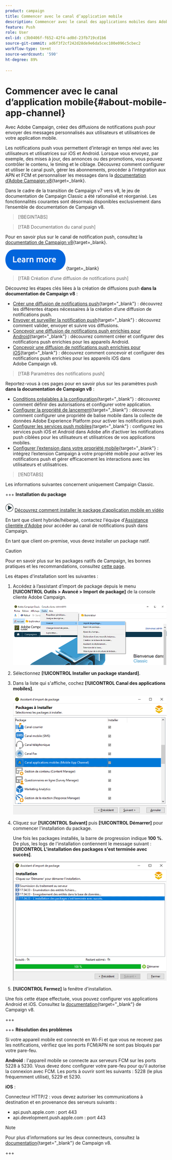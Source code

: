 ```yaml
---
product: campaign
title: Commencer avec le canal d’application mobile
description: Commencer avec le canal des applications mobiles dans Adobe Campaign
feature: Push
role: User
exl-id: c3b0406f-f652-42f4-ad0d-23fb719cd1b6
source-git-commit: ad6f3f2cf242d28de9e6da5cec100e096c5cbec2
workflow-type: tm+mt
source-wordcount: '590'
ht-degree: 89%

---
```


# Commencer avec le canal d’application mobile{#about-mobile-app-channel}

Avec Adobe Campaign, créez des diffusions de notifications push pour envoyer des messages personnalisés aux utilisateurs et utilisatrices de votre application mobile.

Les notifications push vous permettent d’interagir en temps réel avec les utilisateurs et utilisatrices sur iOS et Android. Lorsque vous envoyez, par exemple, des mises à jour, des annonces ou des promotions, vous pouvez contrôler le contenu, le timing et le ciblage. Découvrez comment configurer et utiliser le canal push, gérer les abonnements, procéder à l’intégration aux APN et FCM et personnaliser les messages dans la [documentation d’Adobe Campaign v8](https://experienceleague.adobe.com/fr/docs/campaign/campaign-v8/send/emails/email){target=_blank}.

Dans le cadre de la transition de Campaign v7 vers v8, le jeu de documentation de Campaign Classic a été rationalisé et réorganisé. Les fonctionnalités courantes sont désormais disponibles exclusivement dans l’ensemble de documentation de Campaign v8.

>[!BEGINTABS]

>[!TAB Documentation du canal push]

Pour en savoir plus sur le canal de notification push, consultez la [documentation de Campaign v8](https://experienceleague.adobe.com/docs/campaign/campaign-v8/send/push/push.html?lang=fr){target=_blank}.

[![Image](../../assets/do-not-localize/learn-more-button.svg)](https://experienceleague.adobe.com/docs/campaign/campaign-v8/send/push/push.html?lang=fr){target=_blank}


>[!TAB Création d’une diffusion de notifications push]

Découvrez les étapes clés liées à la création de diffusions push **dans la documentation de Campaign v8** :

* [Créer une diffusion de notifications push](https://experienceleague.adobe.com/docs/campaign/campaign-v8/send/push/push.html?lang=fr#push-create){target="_blank"} : découvrez les différentes étapes nécessaires à la création d’une diffusion de notifications push.
* [Envoyer et surveiller la notification push](https://experienceleague.adobe.com/docs/campaign/campaign-v8/send/push/push.html?lang=fr#push-test){target="_blank"} : découvrez comment valider, envoyer et suivre vos diffusions.
* [Concevoir une diffusion de notifications push enrichies pour Android](https://experienceleague.adobe.com/docs/campaign/campaign-v8/send/push/rich-push/rich-push-android.html?lang=fr){target="_blank"} : découvrez comment créer et configurer des notifications push enrichies pour les appareils Android.
* [Concevoir une diffusion de notifications push enrichies pour iOS](https://experienceleague.adobe.com/docs/campaign/campaign-v8/send/push/rich-push/rich-push-ios.html?lang=fr){target="_blank"} : découvrez comment concevoir et configurer des notifications push enrichies pour les appareils iOS dans Adobe Campaign v8.


>[!TAB Paramètres des notifications push]

Reportez-vous à ces pages pour en savoir plus sur les paramètres push **dans la documentation de Campaign v8** :

* [Conditions préalables à la configuration](https://experienceleague.adobe.com/docs/campaign/campaign-v8/send/push/push-settings.html?lang=fr#before-starting){target="_blank"} : découvrez comment définir des autorisations et configurer votre application.
* [Configurer la propriété de lancement](https://experienceleague.adobe.com/docs/campaign/campaign-v8/send/push/push-settings.html?lang=fr#launch-property){target="_blank"} : découvrez comment configurer une propriété de balise mobile dans la collecte de données Adobe Experience Platform pour activer les notifications push.
* [Configurer les services push mobiles](https://experienceleague.adobe.com/docs/campaign/campaign-v8/send/push/push-settings.html?lang=fr#push-service){target="_blank"} : configurez les services push iOS et Android dans Adobe afin d’activer les notifications push ciblées pour les utilisateurs et utilisatrices de vos applications mobiles.
* [Configurer l’extension dans votre propriété mobile](https://experienceleague.adobe.com/docs/campaign/campaign-v8/send/push/push-settings.html?lang=fr#configure-extension){target="_blank"} : intégrez l’extension Campaign à votre propriété mobile pour activer les notifications push et gérer efficacement les interactions avec les utilisateurs et utilisatrices.

>[!ENDTABS]


Les informations suivantes concernent uniquement Campaign Classic.

+++ **Installation du package**

![](assets/do-not-localize/how-to-video.png) [Découvrez comment installer le package d’application mobile en vidéo](https://experienceleague.adobe.com/docs/campaign-classic-learn/tutorials/sending-messages/push-channel/installing-the-mobile-app-channel.html?lang=fr#sending-messages)

En tant que client hybride/hébergé, contactez l&#39;équipe d&#39;[Assistance clientèle d&#39;Adobe](https://helpx.adobe.com/fr/enterprise/admin-guide.html/enterprise/using/support-for-experience-cloud.ug.html) pour accéder au canal de notifications push dans Campaign.

En tant que client on-premise, vous devez installer un package natif.

>[!CAUTION]
>
>Pour en savoir plus sur les packages natifs de Campaign, les bonnes pratiques et les recommandations, consultez [cette page](../../installation/using/installing-campaign-standard-packages.md).

Les étapes d&#39;installation sont les suivantes :

1. Accédez à l’assistant d’import de package depuis le menu **[!UICONTROL Outils > Avancé > Import de package]** de la console cliente Adobe Campaign.

   ![](assets/package_ios.png)

1. Sélectionnez **[!UICONTROL Installer un package standard]**.

1. Dans la liste qui s&#39;affiche, cochez **[!UICONTROL Canal des applications mobiles]**.

   ![](assets/package_ios_2.png)

1. Cliquez sur **[!UICONTROL Suivant]** puis **[!UICONTROL Démarrer]** pour commencer l&#39;installation du package.

   Une fois les packages installés, la barre de progression indique **100 %**. De plus, les logs de l&#39;installation contiennent le message suivant : **[!UICONTROL L&#39;installation des packages s&#39;est terminée avec succès]**.

   ![](assets/package_ios_3.png)

1. **[!UICONTROL Fermez]** la fenêtre d&#39;installation.

Une fois cette étape effectuée, vous pouvez configurer vos applications Android et iOS. Consultez la [documentation](https://experienceleague.adobe.com/docs/campaign/campaign-v8/send/push/push.html?lang=fr){target="_blank"} de Campaign v8.

+++

+++ **Résolution des problèmes**

Si votre appareil mobile est connecté en Wi-Fi et que vous ne recevez pas les notifications, vérifiez que les ports FCM/APN ne sont pas bloqués par votre pare-feu.

**Android** : l&#39;appareil mobile se connecte aux serveurs FCM sur les ports 5228 à 5230. Vous devez donc configurer votre pare-feu pour qu&#39;il autorise la connexion avec FCM. Les ports à ouvrir sont les suivants : 5228 (le plus fréquemment utilisé), 5229 et 5230.

**iOS** :

Connecteur HTTP/2 : vous devez autoriser les communications à destination et en provenance des serveurs suivants :

* api.push.apple.com : port 443
* api.development.push.apple.com : port 443

>[!NOTE]
>
>Pour plus d’informations sur les deux connecteurs, consultez la [documentation](https://experienceleague.adobe.com/docs/campaign/campaign-v8/send/push/push-settings.html?lang=fr){target="_blank"} de Campaign v8.

+++
